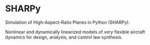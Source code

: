 SHARPy
======

Simulation of High-Aspect-Ratio Planes in Python (SHARPy).

Nonlinear and dynamically linearized models of very flexible aircraft dynamics for design, analysis, and control law synthesis.
